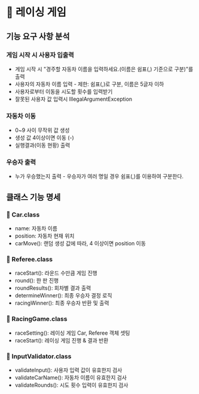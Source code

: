 # 🚀 레이싱 게임

## 기능 요구 사항 분석

### 게임 시작 시 사용자 입출력
- 게임 시작 시 "경주할 자동차 이름을 입력하세요.(이름은 쉼표(,) 기준으로 구분)"를 출력
- 사용자의 자동차 이름 입력 - 제한: 쉼표(,)로 구분, 이름은 5글자 이하
- 사용자로부터 이동을 시도할 횟수를 입력받기
- 잘못된 사용자 값 입력시 IllegalArgumentException

### 자동차 이동
- 0~9 사이 무작위 값 생성
- 생성 값 4이상이면 이동 (-)
- 실행결과(이동 현황) 출력

### 우승자 출력
- 누가 우승했는지 출력 - 우승자가 여러 명일 경우 쉼표(,)를 이용하여 구분한다.

## 클래스 기능 명세

### 📝 Car.class
- name: 자동차 이름
- position: 자동차 현재 위치
- carMove(): 랜덤 생성 값에 따라, 4 이상이면 position 이동

### 📝 Referee.class
- raceStart(): 라운드 수만큼 게임 진행
- round(): 한 판 진행
- roundResults(): 회차별 결과 출력
- determineWinner(): 최종 우승자 결정 로직
- racingWinner(): 최종 우승자 반환 및 출력

### 📝 RacingGame.class
- raceSetting(): 레이싱 게임 Car, Referee 객체 셋팅
- raceStart(): 레이싱 게임 진행 & 결과 반환

### 📝 InputValidator.class
- validateInput(): 사용자 입력 값이 유효한지 검사
- validateCarName(): 자동차 이름이 유효한지 검사
- validateRounds(): 시도 횟수 입력이 유효한지 검사
